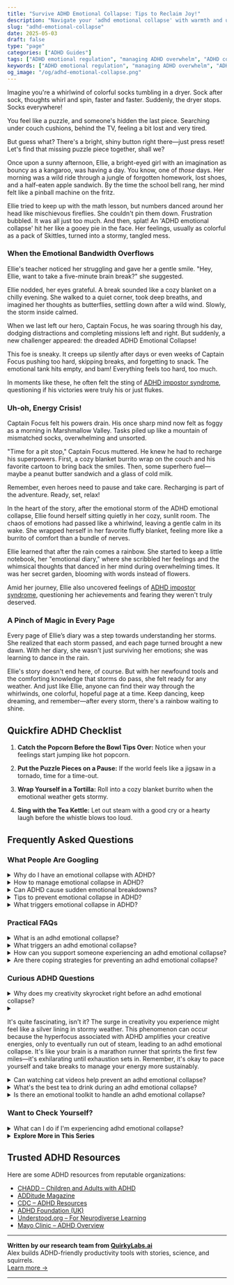 ```yaml
---
title: "Survive ADHD Emotional Collapse: Tips to Reclaim Joy!"
description: "Navigate your 'adhd emotional collapse' with warmth and understanding. Discover comforting insights and feel seen in our playful, uplifting blog. Press reset with us!"
slug: "adhd-emotional-collapse"
date: 2025-05-03
draft: false
type: "page"
categories: ["ADHD Guides"]
tags: ["ADHD emotional regulation", "managing ADHD overwhelm", "ADHD coping strategies for adults", "emotional dysregulation ADHD", "ADHD emotional support", "adult ADHD emotional outbursts", "resetting after an ADHD meltdown"]
keywords: ["ADHD emotional regulation", "managing ADHD overwhelm", "ADHD coping strategies for adults", "emotional dysregulation ADHD", "ADHD emotional support", "adult ADHD emotional outbursts", "resetting after an ADHD meltdown"]
og_image: "/og/adhd-emotional-collapse.png"
---
```


Imagine you're a whirlwind of colorful socks tumbling in a dryer. Sock after sock, thoughts whirl and spin, faster and faster. Suddenly, the dryer stops. Socks everywhere!

You feel like a puzzle, and someone's hidden the last piece. Searching under couch cushions, behind the TV, feeling a bit lost and very tired.

But guess what? There's a bright, shiny button right there—just press reset! Let's find that missing puzzle piece together, shall we?

Once upon a sunny afternoon, Ellie, a bright-eyed girl with an imagination as bouncy as a kangaroo, was having a day. You know, one of *those* days. Her morning was a wild ride through a jungle of forgotten homework, lost shoes, and a half-eaten apple sandwich. By the time the school bell rang, her mind felt like a pinball machine on the fritz.

Ellie tried to keep up with the math lesson, but numbers danced around her head like mischievous fireflies. She couldn't pin them down. Frustration bubbled. It was all just too much. And then, splat! An 'ADHD emotional collapse' hit her like a gooey pie in the face. Her feelings, usually as colorful as a pack of Skittles, turned into a stormy, tangled mess.

### When the Emotional Bandwidth Overflows

Ellie's teacher noticed her struggling and gave her a gentle smile. "Hey, Ellie, want to take a five-minute brain break?" she suggested.

Ellie nodded, her eyes grateful. A break sounded like a cozy blanket on a chilly evening. She walked to a quiet corner, took deep breaths, and imagined her thoughts as butterflies, settling down after a wild wind. Slowly, the storm inside calmed.

When we last left our hero, Captain Focus, he was soaring through his day, dodging distractions and completing missions left and right. But suddenly, a new challenger appeared: the dreaded ADHD Emotional Collapse!

This foe is sneaky. It creeps up silently after days or even weeks of Captain Focus pushing too hard, skipping breaks, and forgetting to snack. The emotional tank hits empty, and bam! Everything feels too hard, too much.

In moments like these, he often felt the sting of [ADHD impostor syndrome](/pages/adhd-impostor-syndrome/), questioning if his victories were truly his or just flukes.

### Uh-oh, Energy Crisis!

Captain Focus felt his powers drain. His once sharp mind now felt as foggy as a morning in Marshmallow Valley. Tasks piled up like a mountain of mismatched socks, overwhelming and unsorted.

"Time for a pit stop," Captain Focus muttered. He knew he had to recharge his superpowers. First, a cozy blanket burrito wrap on the couch and his favorite cartoon to bring back the smiles. Then, some superhero fuel—maybe a peanut butter sandwich and a glass of cold milk.

Remember, even heroes need to pause and take care. Recharging is part of the adventure. Ready, set, relax!

In the heart of the story, after the emotional storm of the ADHD emotional collapse, Ellie found herself sitting quietly in her cozy, sunlit room. The chaos of emotions had passed like a whirlwind, leaving a gentle calm in its wake. She wrapped herself in her favorite fluffy blanket, feeling more like a burrito of comfort than a bundle of nerves.

Ellie learned that after the rain comes a rainbow. She started to keep a little notebook, her "emotional diary," where she scribbled her feelings and the whimsical thoughts that danced in her mind during overwhelming times. It was her secret garden, blooming with words instead of flowers.

Amid her journey, Ellie also uncovered feelings of [ADHD impostor syndrome](/pages/adhd-impostor-syndrome/), questioning her achievements and fearing they weren't truly deserved.

### A Pinch of Magic in Every Page

Every page of Ellie’s diary was a step towards understanding her storms. She realized that each storm passed, and each page turned brought a new dawn. With her diary, she wasn't just surviving her emotions; she was learning to dance in the rain.

Ellie's story doesn't end here, of course. But with her newfound tools and the comforting knowledge that storms do pass, she felt ready for any weather. And just like Ellie, anyone can find their way through the whirlwinds, one colorful, hopeful page at a time. Keep dancing, keep dreaming, and remember—after every storm, there's a rainbow waiting to shine.

## Quickfire ADHD Checklist

1. **Catch the Popcorn Before the Bowl Tips Over:** Notice when your feelings start jumping like hot popcorn.

2. **Put the Puzzle Pieces on a Pause:** If the world feels like a jigsaw in a tornado, time for a time-out.

3. **Wrap Yourself in a Tortilla:** Roll into a cozy blanket burrito when the emotional weather gets stormy.

4. **Sing with the Tea Kettle:** Let out steam with a good cry or a hearty laugh before the whistle blows too loud.

## Frequently Asked Questions



### What People Are Googling

<details><summary>Why do I have an emotional collapse with ADHD?</summary><p>Having an emotional collapse when you have ADHD is actually quite common, and you're definitely not alone in experiencing this. ADHD can make it tougher to regulate emotions, meaning feelings can sometimes feel more intense and harder to manage. This can be due to the way ADHD affects brain functions related to emotional regulation. Remember, it's okay to have these moments, and seeking support through therapy or coaching can provide you with strategies to manage and understand your emotions better.</p></details>
<details><summary>How to manage emotional collapse in ADHD?</summary><p>Handling emotional overwhelm when you have ADHD can feel daunting, but remember, you're not alone in this. Start by creating a safe, cozy space where you can pause and breathe, allowing yourself to experience your feelings without judgment. It might help to break down your day into manageable chunks and schedule regular breaks to rest and reset. If the waves of emotions feel too big, consider chatting with a supportive friend or a therapist who understands ADHD. They can offer both comfort and practical strategies to help you navigate through those tougher moments.</p></details>
<details><summary>Can ADHD cause sudden emotional breakdowns?</summary><p>Absolutely, it's quite common for those with ADHD to experience sudden emotional shifts, including breakdowns. This happens because ADHD affects the brain's ability to regulate emotions, making feelings sometimes feel more intense or harder to manage. It’s like your emotions are on a rollercoaster that doesn’t always have the smoothest track! Remember, it's okay to have these moments, and seeking support from a therapist or an ADHD coach can provide strategies to help manage these intense emotions.</p></details>
<details><summary>Tips to prevent emotional collapse in ADHD?</summary><p>Absolutely, taking care of your emotional well-being when you have ADHD is so important! One effective strategy is to keep a regular routine that includes time for relaxation and activities you enjoy. Break tasks into smaller, manageable steps and celebrate each accomplishment, no matter how small, to help build resilience against overwhelm. Also, don't hesitate to lean on your support network or seek professional help when feelings become too heavy. Remember, it's perfectly okay to ask for help and take time for yourself!</p></details>
<details><summary>What triggers emotional collapse in ADHD?</summary><p>Navigating emotional ups and downs with ADHD can indeed be quite a challenge, and it's completely understandable to feel overwhelmed at times. Emotional dysregulation, which is common in ADHD, often means emotions can hit harder and last longer than they might for others. Triggers can vary widely but often include overwhelming stress, sensory overload, or unexpected changes in routine. Remember, recognizing these triggers is a big step toward managing them, and it's perfectly okay to seek support and develop strategies to help maintain your emotional equilibrium. You're not alone in this!</p></details>



### Practical FAQs

<details><summary>What is an adhd emotional collapse?</summary><p>An ADHD emotional collapse, often referred to as an emotional dysregulation episode, is when someone with ADHD feels suddenly overwhelmed by their emotions, which might seem disproportionate to the situation at hand. This can be triggered by stress, sensory overload, or unexpected changes, and it might manifest as intense reactions like crying, anger, or withdrawing. It's important to remember that these feelings are very real and valid, even if they appear sudden or intense. Creating a supportive environment where feelings can be expressed and managed safely is key to handling these moments.</p></details>
<details><summary>What triggers an adhd emotional collapse?</summary><p>Absolutely, understanding what triggers an emotional collapse when you have ADHD is so important. Often, these overwhelming feelings can be sparked by sensory overload, like being in overly noisy environments, or emotional stressors such as feeling misunderstood or undervalued. It can also stem from becoming suddenly overwhelmed with tasks, especially without clear priorities or support. Remember, it’s completely okay to recognize these triggers and seek a quiet, comforting space to regroup and manage your feelings. You're doing great by just seeking to understand yourself better!</p></details>
<details><summary>How can you support someone experiencing an adhd emotional collapse?</summary><p>Supporting someone during an ADHD emotional collapse is all about providing comfort and understanding without overwhelming them. Start by offering a calm, reassuring presence, letting them know it's okay to feel the way they do. Gently ask if there’s something specific they need right now, like a quiet space, a listening ear, or maybe some distraction. Remember, patience is key, and your steady, supportive presence can make a world of difference in helping them navigate through their emotions.</p></details>
<details><summary>Are there coping strategies for preventing an adhd emotional collapse?</summary><p>Absolutely, there are several gentle and effective strategies to help manage emotional overwhelm that can come with ADHD. One key approach is to develop a routine that includes regular breaks and designated times for relaxation—think of these as cozy little pit stops for your mind throughout the day. It's also really helpful to keep a journal or a mood tracker to identify any patterns in your emotions or triggers. Lastly, don’t hesitate to lean on a support network or engage with a therapist who understands ADHD; sometimes, just knowing there’s a safe space to unpack your feelings can make a world of difference. Remember, taking care of your emotional health is just as important as any other part of your well-being.</p></details>



### Curious ADHD Questions

<details><summary>Why does my creativity skyrocket right before an adhd emotional collapse?</summary><p>Ah, that's a fascinating observation you've made, and you're certainly not alone in experiencing this. Right before an emotional collapse, many with ADHD find themselves in a hyperfocused state, often called "hyperfixation." This intense concentration can unleash a burst of creativity, as your brain is firing on all cylinders, pulling together ideas in unique and innovative ways. However, this surge often comes at a cost, leading to exhaustion and emotional overwhelm as your mental resources are drained. It's like your brain goes into overdrive, brilliantly shining before it needs a serious recharge. So, while these moments can be wonderfully productive, it's important to recognize and manage them to maintain your overall well-being.</p></details>
<details><summary><p>It's quite fascinating, isn't it? The surge in creativity you experience might feel like a silver lining in stormy weather. This phenomenon can occur because the hyperfocus associated with ADHD amplifies your creative energies, only to eventually run out of steam, leading to an adhd emotional collapse. It's like your brain is a marathon runner that sprints the first few miles—it's exhilarating until exhaustion sets in. Remember, it's okay to pace yourself and take breaks to manage your energy more sustainably.</p></summary><p>Absolutely, it is fascinating! The burst of creativity that comes with ADHD can indeed feel like a superpower at times, lighting up your world with vibrant ideas and possibilities. It's important to remember, though, that it's perfectly okay—and actually quite necessary—to pace yourself. Think of it as managing your inner creative spark in a way that keeps the flame alive without burning out. Taking regular breaks and setting manageable goals can help you sustain your creativity and prevent those overwhelming feelings of exhaustion. Keep cherishing that creativity, but also nurture it gently!</p></details>
<details><summary>Can watching cat videos help prevent an adhd emotional collapse?</summary><p>Absolutely, watching cat videos can be a delightful little strategy to help manage your emotions! When you feel overwhelmed, the simple joy of watching cats being their quirky selves can provide a gentle distraction and a burst of positivity. This mini-break can give your brain a chance to regroup and reduce stress, which is especially beneficial when you sense an emotional overload might be on the horizon. So, feel free to indulge in those cute and funny videos; they're like a small dose of happiness to help stabilize your mood!</p></details>
<details><summary>What's the best tea to drink during an adhd emotional collapse?</summary><p>When you're going through an emotional collapse with ADHD, a soothing cup of tea can be just the warm hug you need. Herbal teas like chamomile or peppermint are excellent choices as they naturally aid in calming the mind and relaxing the body. Another great option is green tea, which contains L-theanine, an amino acid that can help reduce stress and promote a more focused calmness. Just remember, the ritual of preparing and sipping tea slowly can also be a comforting act in itself, offering a gentle pause in your day.</p></details>
<details><summary>Is there an emotional toolkit to handle an adhd emotional collapse?</summary><p>Absolutely, there's a comforting toolkit you can assemble to manage those tough ADHD emotional moments. Think of it as a cozy blanket for your emotions. First, try to identify triggers and patterns in your emotional responses, which can help you prepare or avoid certain meltdown-inducing situations. Include some calming activities or items in your toolkit, like soothing music, a favorite scent, or a comforting texture. Remember, it’s perfectly okay to step back and give yourself a moment to breathe and reset. This personal toolkit isn’t just practical; it’s a form of self-love and understanding.</p></details>



### Want to Check Yourself?

<details><summary>What can I do if I'm experiencing adhd emotional collapse?</summary><p>Experiencing an emotional collapse with ADHD can feel overwhelming, but remember, it's okay to feel this way sometimes. First, try to find a quiet space where you can take some deep breaths and center yourself. It might also be helpful to write down or speak out what you're feeling to make sense of the emotions swirling inside. Remember, reaching out to a friend, family member, or therapist who understands can provide a comforting support system. You're doing great by seeking ways to manage these moments, and each step you take is a testament to your resilience.</p></details>

<script type="application/ld+json">
{
  "@context": "https://schema.org",
  "@type": "FAQPage",
  "mainEntity": [
    {
      "@type": "Question",
      "name": "Why do I have an emotional collapse with ADHD?",
      "acceptedAnswer": {
        "@type": "Answer",
        "text": "Having an emotional collapse when you have ADHD is actually quite common, and you're definitely not alone in experiencing this. ADHD can make it tougher to regulate emotions, meaning feelings can sometimes feel more intense and harder to manage. This can be due to the way ADHD affects brain functions related to emotional regulation. Remember, it's okay to have these moments, and seeking support through therapy or coaching can provide you with strategies to manage and understand your emotions better."
      }
    },
    {
      "@type": "Question",
      "name": "How to manage emotional collapse in ADHD?",
      "acceptedAnswer": {
        "@type": "Answer",
        "text": "Handling emotional overwhelm when you have ADHD can feel daunting, but remember, you're not alone in this. Start by creating a safe, cozy space where you can pause and breathe, allowing yourself to experience your feelings without judgment. It might help to break down your day into manageable chunks and schedule regular breaks to rest and reset. If the waves of emotions feel too big, consider chatting with a supportive friend or a therapist who understands ADHD. They can offer both comfort and practical strategies to help you navigate through those tougher moments."
      }
    },
    {
      "@type": "Question",
      "name": "Can ADHD cause sudden emotional breakdowns?",
      "acceptedAnswer": {
        "@type": "Answer",
        "text": "Absolutely, it's quite common for those with ADHD to experience sudden emotional shifts, including breakdowns. This happens because ADHD affects the brain's ability to regulate emotions, making feelings sometimes feel more intense or harder to manage. It\u2019s like your emotions are on a rollercoaster that doesn\u2019t always have the smoothest track! Remember, it's okay to have these moments, and seeking support from a therapist or an ADHD coach can provide strategies to help manage these intense emotions."
      }
    },
    {
      "@type": "Question",
      "name": "Tips to prevent emotional collapse in ADHD?",
      "acceptedAnswer": {
        "@type": "Answer",
        "text": "Absolutely, taking care of your emotional well-being when you have ADHD is so important! One effective strategy is to keep a regular routine that includes time for relaxation and activities you enjoy. Break tasks into smaller, manageable steps and celebrate each accomplishment, no matter how small, to help build resilience against overwhelm. Also, don't hesitate to lean on your support network or seek professional help when feelings become too heavy. Remember, it's perfectly okay to ask for help and take time for yourself!"
      }
    },
    {
      "@type": "Question",
      "name": "What triggers emotional collapse in ADHD?",
      "acceptedAnswer": {
        "@type": "Answer",
        "text": "Navigating emotional ups and downs with ADHD can indeed be quite a challenge, and it's completely understandable to feel overwhelmed at times. Emotional dysregulation, which is common in ADHD, often means emotions can hit harder and last longer than they might for others. Triggers can vary widely but often include overwhelming stress, sensory overload, or unexpected changes in routine. Remember, recognizing these triggers is a big step toward managing them, and it's perfectly okay to seek support and develop strategies to help maintain your emotional equilibrium. You're not alone in this!"
      }
    }
  ]
}
</script>
<script type="application/ld+json">
{
  "@context": "https://schema.org",
  "@type": "Article",
  "author": {
    "@type": "Person",
    "name": "QuirkyLabs",
    "url": "https://quirkylabs.ai/about"
  },
  "headline": "\"Survive ADHD Emotional Collapse: Tips to Reclaim Joy!\"",
  "mainEntityOfPage": "https://blog.quirkylabs.ai/pages/adhd-emotional-collapse/",
  "datePublished": "2025-05-03"
}
</script>
<script type="application/ld+json">
{
  "@context": "https://schema.org",
  "@type": "BreadcrumbList",
  "itemListElement": [
    {
      "@type": "ListItem",
      "position": 1,
      "name": "Home",
      "item": "https://quirkylabs.ai/"
    },
    {
      "@type": "ListItem",
      "position": 2,
      "name": "Blog",
      "item": "https://blog.quirkylabs.ai/"
    },
    {
      "@type": "ListItem",
      "position": 3,
      "name": "\"Survive ADHD Emotional Collapse: Tips to Reclaim Joy!\"",
      "item": "https://blog.quirkylabs.ai/pages/adhd-emotional-collapse/"
    }
  ]
}
</script>

<details>
<summary><strong>Explore More in This Series</strong></summary>

- [Adhd High Functioning Struggles](/pages/adhd-high-functioning-struggles/)
- [Adhd Self Sabotage](/pages/adhd-self-sabotage/)
- [Adhd Impostor Syndrome](/pages/adhd-impostor-syndrome/)
- [Adhd Working Hard To Fit In](/pages/adhd-working-hard-to-fit-in/)
- [Adhd Overexplaining Yourself](/pages/adhd-overexplaining-yourself/)
- [Adhd Feel Like A Fraud](/pages/adhd-feel-like-a-fraud/)
- [Adhd People Pleasing](/pages/adhd-people-pleasing/)
- [Adhd Fear Of Being Found Out](/pages/adhd-fear-of-being-found-out/)
</details>



## Trusted ADHD Resources

Here are some ADHD resources from reputable organizations:

- [CHADD – Children and Adults with ADHD](https://chadd.org)
- [ADDitude Magazine](https://www.additudemag.com)
- [CDC – ADHD Resources](https://www.cdc.gov/ncbddd/adhd)
- [ADHD Foundation (UK)](https://www.adhdfoundation.org.uk)
- [Understood.org – For Neurodiverse Learning](https://www.understood.org)
- [Mayo Clinic – ADHD Overview](https://www.mayoclinic.org/diseases-conditions/adhd)


---

**Written by our research team from [QuirkyLabs.ai](https://quirkylabs.ai)**  
Alex builds ADHD-friendly productivity tools with stories, science, and squirrels.  
[Learn more →](https://quirkylabs.ai)

---